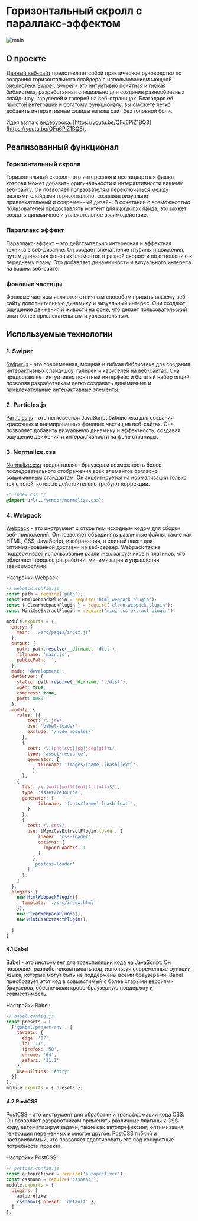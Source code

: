 # Горизонтальный скролл с параллакс-эффектом

![main](https://github.com/NotACat1/WEB-TRANING-Horizontal-parallax-scrolling/assets/113008873/b41190a0-9294-4804-8abd-fec590a37fcd)

## О проекте

[Данный веб-сайт]() представляет собой практическое руководство по созданию горизонтального слайдера с использованием мощной библиотеки Swiper. Swiper - это интуитивно понятная и гибкая библиотека, разработанная специально для создания разнообразных слайд-шоу, каруселей и галерей на веб-страницах. Благодаря её простой интеграции и богатому функционалу, вы сможете легко добавить интерактивные слайды на ваш сайт без головной боли.

Идея взята с видеоурока: [https://youtu.be/QFq6PiZ1BQ8](https://youtu.be/QFq6PiZ1BQ8).

## Реализованный функционал

### Горизонтальный скролл

Горизонтальный скролл - это интересная и нестандартная фишка, которая может добавить оригинальности и интерактивности вашему веб-сайту. Он позволяет пользователям переключаться между разными слайдами горизонтально, создавая визуально привлекательный и современный дизайн. В сочетании с возможностью пользователей предоставлять контент для каждого слайда, это может создать динамичное и увлекательное взаимодействие.

### Параллакс эффект

Параллакс-эффект – это действительно интересная и эффектная техника в веб-дизайне. Он создает впечатление глубины и движения, путем движения фоновых элементов в разной скорости по отношению к переднему плану. Это добавляет динамичности и визуального интереса на вашем веб-сайте.

### Фоновые частицы

Фоновые частицы являются отличным способом придать вашему веб-сайту дополнительную динамику и визуальный интерес. Они создают ощущение движения и живости на фоне, что делает пользовательский опыт более привлекательным и увлекательным.

## Используемые технологии

### 1. Swiper

[Swiper.js](https://swiperjs.com/) - это современная, мощная и гибкая библиотека для создания интерактивных слайд-шоу, галерей и каруселей на веб-сайтах. Она предоставляет интуитивно понятный интерфейс и богатый набор опций, позволяя разработчикам легко создавать динамичные и привлекательные интерактивные элементы.

### 2. Particles.js

[Particles.js](https://marcbruederlin.github.io/particles.js/) - это легковесная JavaScript библиотека для создания красочных и анимированных фоновых частиц на веб-сайтах. Она позволяет добавить визуальную динамику и эффектность, создавая ощущение движения и интерактивности на фоне страницы.

### 3. Normalize.css

[Normalize.css](https://necolas.github.io/normalize.css/) предоставляет браузерам возможность более последовательного отображения всех элементов согласно современным стандартам. Он акцентируется на нормализации только тех стилей, которые действительно требуют коррекции.

```css
/* index.css */
@import url(../vendor/normalize.css);
```

### 4. Webpack

[Webpack](https://webpack.js.org/) - это инструмент с открытым исходным кодом для сборки веб-приложений. Он позволяет объединять различные файлы, такие как HTML, CSS, JavaScript, изображения, в единый пакет для оптимизированной доставки на веб-сервер. Webpack также поддерживает использование различных загрузчиков и плагинов, что облегчает процесс разработки, минимизации и управления зависимостями.

Настройки Webpack:

```js
// webpack.config.js
const path = require('path');
const HtmlWebpackPlugin = require('html-webpack-plugin');
const { CleanWebpackPlugin } = require('clean-webpack-plugin');
const MiniCssExtractPlugin = require('mini-css-extract-plugin');

module.exports = {
  entry: {
    main: './src/pages/index.js'
  },
  output: {
    path: path.resolve(__dirname, 'dist'),
    filename: 'main.js',
    publicPath: '',
  },
  mode: 'development',
  devServer: {
    static: path.resolve(__dirname, './dist'),
    open: true,
    compress: true,
    port: 8080
  },
  module: {
    rules: [{
        test: /\.js$/,
        use: 'babel-loader',
        exclude: '/node_modules/'
      },
      {
        test: /\.(png|svg|jpg|jpeg|gif)$/,
        type: 'asset/resource',
        generator: {
            filename: 'images/[name].[hash][ext]',
          }
      },
    {
      test: /\.(woff|woff2|eot|ttf|otf)$/i,
      type: 'asset/resource',
      generator: {
            filename: 'fonts/[name].[hash][ext]',
        }
      },
      {
        test: /\.css$/,
        use: [MiniCssExtractPlugin.loader, {
            loader: 'css-loader',
            options: {
              importLoaders: 1
            }
          },
          'postcss-loader'
        ]
      },
    ]
  },
  plugins: [
    new HtmlWebpackPlugin({
      template: './src/index.html'
    }),
    new CleanWebpackPlugin(),
    new MiniCssExtractPlugin(),

  ]
}
```

#### 4.1 Babel

[Babel](https://babeljs.io/) - это инструмент для транспиляции кода на JavaScript. Он позволяет разработчикам писать код, используя современные функции языка, которые могут быть не поддержаны всеми браузерами. Babel преобразует этот код в совместимый с более старыми версиями браузеров, обеспечивая кросс-браузерную поддержку и совместимость.

Настройки Babel:

```js
// babel.config.js
const presets = [
  ['@babel/preset-env', {
    targets: {
      edge: '17',
      ie: '11',
      firefox: '50',
      chrome: '64',
      safari: '11.1'
    },
    useBuiltIns: "entry"
  }]
];
module.exports = { presets };
```

#### 4.2 PostCSS

[PostCSS](https://postcss.org/) - это инструмент для обработки и трансформации кода CSS. Он позволяет разработчикам применять различные плагины к CSS коду, автоматизируя задачи, такие как автопрефиксинг, оптимизация, генерация переменных и многое другое. PostCSS гибкий и настраиваемый, что позволяет адаптировать его под конкретные потребности проекта.

Настройки PostCSS:

```js
// postcss.config.js
const autoprefixer = require('autoprefixer');
const cssnano = require('cssnano');
module.exports = {
  plugins: [
    autoprefixer,
    cssnano({ preset: 'default' })
  ]
};
```
